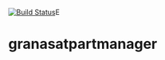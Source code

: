 [![Build Status](https://travis-ci.org/hfegetude/GranaSATPartManager.svg?branch=master)](https://travis-ci.org/hfegetude/GranaSATPartManager)E
# granasatpartmanager
